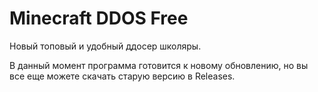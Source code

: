 # Minecraft DDOS Free

Новый топовый и удобный ддосер школяры.

В данный момент программа готовится к новому обновлению, но вы все еще можете скачать старую версию в Releases.

